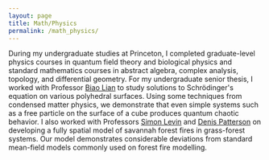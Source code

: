 ```yaml
---
layout: page
title: Math/Physics
permalink: /math_physics/
---
```


During my undergraduate studies at Princeton, I completed graduate-level physics courses in quantum field theory and biological physics and standard mathematics courses in abstract algebra, complex analysis, topology, and differential geometry. For my undergraduate senior thesis, I worked with Professor [Biao Lian](https://phy.princeton.edu/people/biao-lian) to study solutions to Schrödinger's equation 
on various polyhedral surfaces. Using some techniques from condensed matter physics, we demonstrate that even simple systems such as a free particle 
on the surface of a cube produces quantum chaotic behavior. I also worked with Professors [Simon Levin](https://slevin.princeton.edu/) and [Denis Patterson](https://denispatterson.com/) on developing a fully spatial model of savannah forest fires in grass-forest systems. Our model demonstrates considerable deviations from standard mean-field models commonly used on forest fire modelling. 
